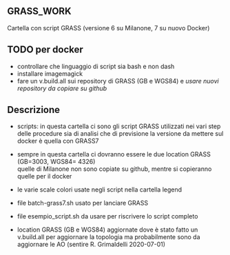 ## GRASS_WORK

Cartella con script GRASS (versione 6 su Milanone, 7 su nuovo Docker)

##  TODO per docker 

* controllare che linguaggio di script sia bash e non dash
* installare imagemagick
* fare un v.build.all sui repository di GRASS (GB e WGS84) e *usare nuovi repository da copiare su github*


## Descrizione

- scripts: in questa cartella ci sono gli script GRASS utilizzati nei vari step delle procedure sia di analisi che di previsione 
la versione da mettere sul docker è quella con GRASS7

- sempre in questa cartella ci dovranno essere le due location GRASS (GB=3003, WGS84= 4326)  
quelle di Milanone non sono copiate su github, mentre si copieranno quelle per il docker

- le varie scale colori usate negli script nella cartella legend

- file  batch-grass7.sh usato per lanciare GRASS

- file esempio_script.sh da usare per riscrivere lo script completo

- location GRASS (GB e WGS84) aggiornate dove è stato fatto un v.build.all per aggiornare la topologia ma probabilmente sono da aggiornare le AO (sentire R. Grimaldelli 2020-07-01)
